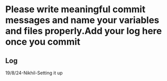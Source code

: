 # Please write meaningful commit messages and name your variables and files properly.Add your log here once you commit


## Log
19/8/24-Nikhil-Setting it up